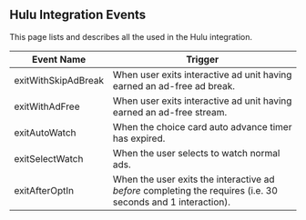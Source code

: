 ## Hulu Integration Events

This page lists and describes all the used in the Hulu integration.

| Event Name | Trigger |
| ------------- | ------------- |
| exitWithSkipAdBreak  | When user exits interactive ad unit having earned an ad-free ad break.  |
| exitWithAdFree  | When user exits interactive ad unit having earned an ad-free stream.  |
| exitAutoWatch  | When the choice card auto advance timer has expired.  |
| exitSelectWatch  | When the user selects to watch normal ads.  |
| exitAfterOptIn  | When the user exits the interactive ad _before_ completing the requires (i.e. 30 seconds and 1 interaction).  |
